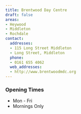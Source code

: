 ```yaml
---
title: Brentwood Day Centre
draft: false
areas:
- Heywood
- Middleton
- Rochdale
contact:
  addresses:
  - 115 Long Street Middleton
  - Long Street, Middleton
  phone:
  - 0161 655 4062
  web_addresses:
  - http://www.brentwoodmdc.org
---
```


### Opening Times
* Mon - Fri
* Mornings Only

